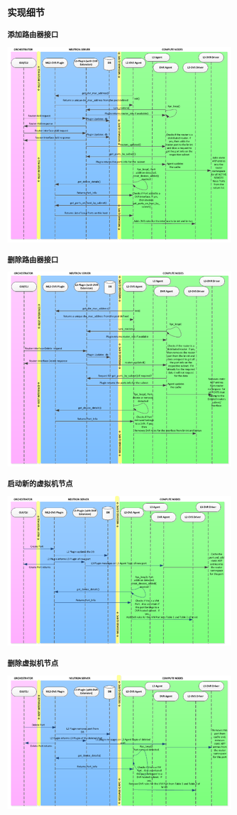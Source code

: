 ## 实现细节

### 添加路由器接口
![](../images/dvr_Router-add-interface-flow-that-triggers-different-Plugins-agents.png)


### 删除路由器接口
![](../images/dvr_Router-interface-delete-Flow-that-triggers-different-Plugin-Agent.png)


### 启动新的虚拟机节点
![](../images/dvr_VM-Port-Create-Flow-with-DVR.png)

### 删除虚拟机节点
![](../images/dvr_VM-Port-Delete-Flow-with-DVR.png)

